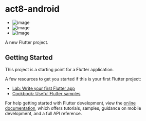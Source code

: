 # act8-android
- ![image](https://github.com/user-attachments/assets/c59f22f6-4862-410f-a8c7-5992d9517be5)
- ![image](https://github.com/user-attachments/assets/f01e017a-6450-4dac-90ae-41b874d25a29)
- ![image](https://github.com/user-attachments/assets/a84af1b3-c8f4-49df-b7e8-166b39ccca8b)




A new Flutter project.

## Getting Started

This project is a starting point for a Flutter application.

A few resources to get you started if this is your first Flutter project:

- [Lab: Write your first Flutter app](https://docs.flutter.dev/get-started/codelab)
- [Cookbook: Useful Flutter samples](https://docs.flutter.dev/cookbook)

For help getting started with Flutter development, view the
[online documentation](https://docs.flutter.dev/), which offers tutorials,
samples, guidance on mobile development, and a full API reference.
